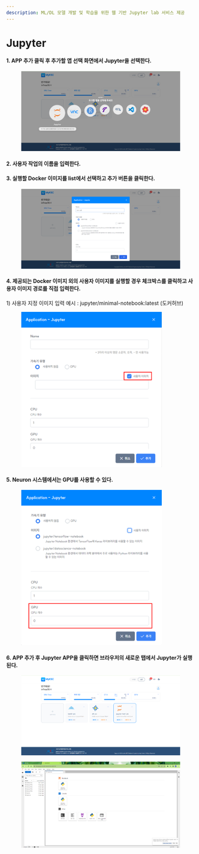 ```yaml
---
description: ML/DL 모델 개발 및 학습을 위한 웹 기반 Jupyter lab 서비스 제공
---
```


# Jupyter

#### 1. APP 추가 클릭 후 추가할 앱 선택 화면에서 Jupyter을 선택한다.

<figure><img src="../.gitbook/assets/그림73.png" alt=""><figcaption></figcaption></figure>

#### 2. 사용자  작업의 이름을 입력한다.

#### 3. 실행할 Docker 이미지를 list에서 선택하고 추가 버튼을 클릭한다.

<figure><img src="../.gitbook/assets/그림74.png" alt=""><figcaption></figcaption></figure>

#### 4. 제공되는 Docker 이미지 외의 사용자 이미지를 실행할 경우 체크박스를 클릭하고 사용자 이미지 경로를 직접 입력한다.&#x20;

1\) 사용자 지정 이미지 입력 예시 : jupyter/minimal-notebook:latest (도커허브)

<figure><img src="../.gitbook/assets/그림79.png" alt="" width="375"><figcaption></figcaption></figure>

#### 5. Neuron 시스템에서는 GPU를 사용할 수 있다.

<figure><img src="../.gitbook/assets/그림80.png" alt="" width="375"><figcaption></figcaption></figure>

#### 6. APP 추가 후 Jupyter APP을 클릭하면 브라우저의 새로운 탭에서 Jupyter가 실행된다.

<figure><img src="../.gitbook/assets/그림77.png" alt=""><figcaption></figcaption></figure>

<figure><img src="../.gitbook/assets/그림78.png" alt=""><figcaption></figcaption></figure>
